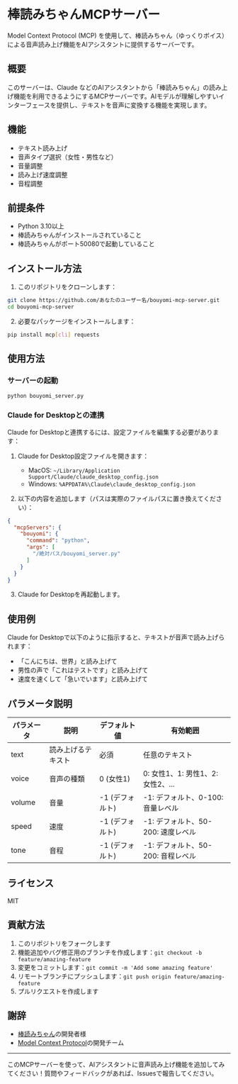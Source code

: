 # 棒読みちゃんMCPサーバー

Model Context Protocol (MCP) を使用して、棒読みちゃん（ゆっくりボイス）による音声読み上げ機能をAIアシスタントに提供するサーバーです。

## 概要

このサーバーは、Claude などのAIアシスタントから「棒読みちゃん」の読み上げ機能を利用できるようにするMCPサーバーです。AIモデルが理解しやすいインターフェースを提供し、テキストを音声に変換する機能を実現します。

## 機能

- テキスト読み上げ
- 音声タイプ選択（女性・男性など）
- 音量調整
- 読み上げ速度調整
- 音程調整

## 前提条件

- Python 3.10以上
- 棒読みちゃんがインストールされていること
- 棒読みちゃんがポート50080で起動していること

## インストール方法

1. このリポジトリをクローンします：

```bash
git clone https://github.com/あなたのユーザー名/bouyomi-mcp-server.git
cd bouyomi-mcp-server
```

2. 必要なパッケージをインストールします：

```bash
pip install mcp[cli] requests
```

## 使用方法

### サーバーの起動

```bash
python bouyomi_server.py
```

### Claude for Desktopとの連携

Claude for Desktopと連携するには、設定ファイルを編集する必要があります：

1. Claude for Desktop設定ファイルを開きます：
   - MacOS: `~/Library/Application Support/Claude/claude_desktop_config.json`
   - Windows: `%APPDATA%\Claude\claude_desktop_config.json`

2. 以下の内容を追加します（パスは実際のファイルパスに置き換えてください）：

```json
{
  "mcpServers": {
    "bouyomi": {
      "command": "python",
      "args": [
        "/絶対パス/bouyomi_server.py"
      ]
    }
  }
}
```

3. Claude for Desktopを再起動します。

## 使用例

Claude for Desktopで以下のように指示すると、テキストが音声で読み上げられます：

- 「こんにちは、世界」と読み上げて
- 男性の声で「これはテストです」と読み上げて
- 速度を速くして「急いでいます」と読み上げて

## パラメータ説明

| パラメータ | 説明 | デフォルト値 | 有効範囲 |
|----------|------|------------|--------|
| text     | 読み上げるテキスト | 必須 | 任意のテキスト |
| voice    | 音声の種類 | 0 (女性1) | 0: 女性1、1: 男性1、2: 女性2、... |
| volume   | 音量 | -1 (デフォルト) | -1: デフォルト、0-100: 音量レベル |
| speed    | 速度 | -1 (デフォルト) | -1: デフォルト、50-200: 速度レベル |
| tone     | 音程 | -1 (デフォルト) | -1: デフォルト、50-200: 音程レベル |

## ライセンス

MIT

## 貢献方法

1. このリポジトリをフォークします
2. 機能追加やバグ修正用のブランチを作成します：`git checkout -b feature/amazing-feature`
3. 変更をコミットします：`git commit -m 'Add some amazing feature'`
4. リモートブランチにプッシュします：`git push origin feature/amazing-feature`
5. プルリクエストを作成します

## 謝辞

- [棒読みちゃん](https://chi.usamimi.info/Program/Application/BouyomiChan/)の開発者様
- [Model Context Protocol](https://modelcontextprotocol.io/)の開発チーム

---

このMCPサーバーを使って、AIアシスタントに音声読み上げ機能を追加してみてください！質問やフィードバックがあれば、Issuesで報告してください。